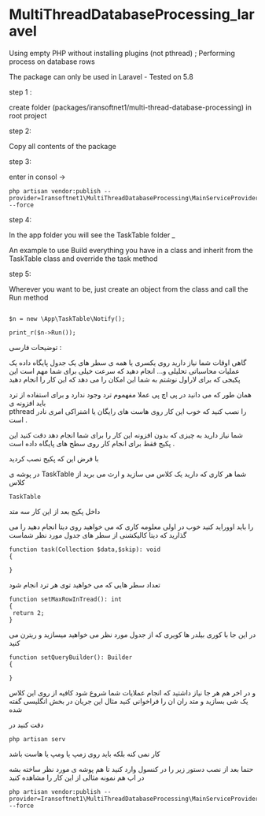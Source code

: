# MultiThreadDatabaseProcessing_laravel
Using empty PHP without installing plugins (not pthread) ; Performing process on database rows

The package can only be used in Laravel - Tested on 5.8

step 1 :

create folder (packages/iransoftnet1/multi-thread-database-processing) in root project

step 2:

Copy all contents of the package

step 3:

enter in consol -> 
```
php artisan vendor:publish --provider=Iransoftnet1\MultiThreadDatabaseProcessing\MainServiceProvider --force
```
step 4:

In the app folder you will see the TaskTable folder _

An example to use
Build everything you have in a class and inherit from the TaskTable class and override the task method

step 5:

Wherever you want to be, just create an object from the class and call the Run method

```

$n = new \App\TaskTable\Notify();

print_r($n->Run());

```



توضیحات فارسی :

گاهی اوقات شما نیاز دارید روی یکسری یا همه ی سطر های یک جدول پایگاه داده یک عملیات محاسباتی تحلیلی و... انجام دهید که سرعت خیلی برای شما مهم است این پکیجی که برای لاراول نوشتم به شما این امکان را می دهد که این کار را انجام دهید

همان طور که می دانید در پی اچ پی عملا مفهموم ترد وجود ندارد و برای استفاده از ترد باید افزونه ی  
pthread
را نصب کنید که خوب این کار روی هاست های رایگان یا اشتراکی امری نادر است .

شما نیاز دارید به چیزی که بدون افزونه این کار را برای شما انجام دهد دقت کنید این پکیج فقط برای انجام کار روی سطح های پایگاه داده است .

با فرض این که پکیج نصب کردید

در پوشه ی 
TaskTable
‌شما هر کاری که دارید یک کلاس می سازید و ارث می برید از کلاس
```
TaskTable
```
داخل پکیج بعد از این کار سه متد

را باید اووراید کنید خوب در اولی معلومه کاری که می خواهید روی دیتا انجام دهید را می گذارید که دیتا کالیکشنی از سطر های جدول مورد نظر شماست
```
function task(Collection $data,$skip): void  
{

}
```
تعداد سطر هایی که می خواهید توی هر ترد انجام شود
```
function setMaxRowInTread(): int  
{  
 return 2;  
}
```
در این جا با کوری بیلدر ها کویری که از جدول مورد نظر می خواهید میسازید و ریترن می کنید
```
function setQueryBuilder(): Builder  
{  
  
}
```
و در اخر هم هر جا نیاز داشتید که انجام عملایات شما شروع شود کافیه از روی این کلاس یک شی بسازید و متد ران ان را فراخوانی کنید مثال این جریان در بخش انگلیسی گفته شده

دقت کنید در
```
php artisan serv
```
کار نمی کنه بلکه باید روی زمپ یا ومپ یا هاست باشد

حتما بعد از نصب دستور زیر را در کنسول وارد کنید تا هم پوشه ی مورد نظر ساخته بشه در اپ هم نمونه مثالی از این کار را مشاهده کنید
```
php artisan vendor:publish --provider=Iransoftnet1\MultiThreadDatabaseProcessing\MainServiceProvider --force
```

